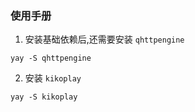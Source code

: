 ### 使用手册

1. 安装基础依赖后,还需要安装 `qhttpengine`

```
yay -S qhttpengine
```
2. 安装 `kikoplay`
```
yay -S kikoplay
```